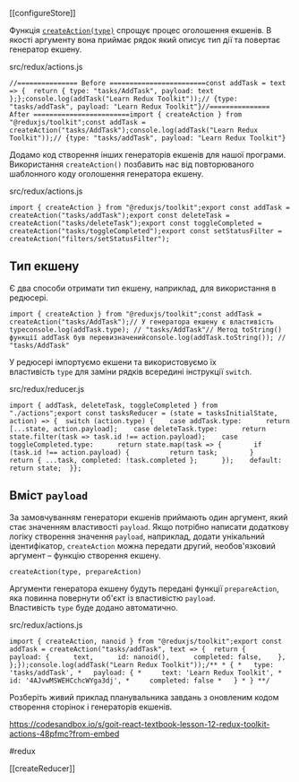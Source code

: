 [[configureStore]]

Функція [`createAction(type)`](https://redux-toolkit.js.org/api/createAction) спрощує процес оголошення екшенів. В якості аргументу вона приймає рядок який описує тип дії та повертає генератор екшену.

src/redux/actions.js

```
//=============== Before ========================const addTask = text => {  return { type: "tasks/AddTask", payload: text };};console.log(addTask("Learn Redux Toolkit"));// {type: "tasks/addTask", payload: "Learn Redux Toolkit"}//=============== After ========================import { createAction } from "@reduxjs/toolkit";const addTask = createAction("tasks/AddTask");console.log(addTask("Learn Redux Toolkit"));// {type: "tasks/addTask", payload: "Learn Redux Toolkit"}
```

Додамо код створення інших генераторів екшенів для нашої програми. Використання `createAction()` позбавить нас від повторюваного шаблонного коду оголошення генератора екшену.

src/redux/actions.js

```
import { createAction } from "@reduxjs/toolkit";export const addTask = createAction("tasks/addTask");export const deleteTask = createAction("tasks/deleteTask");export const toggleCompleted = createAction("tasks/toggleCompleted");export const setStatusFilter = createAction("filters/setStatusFilter");
```

## Тип екшену[​](https://textbook.edu.goit.global/react-zr7b4k/v1/uk/docs/lesson-12/actions#%D1%82%D0%B8%D0%BF-%D0%B5%D0%BA%D1%88%D0%B5%D0%BD%D1%83 "Пряме посилання на цей заголовок")

Є два способи отримати тип екшену, наприклад, для використання в редюсері.

```
import { createAction } from "@reduxjs/toolkit";const addTask = createAction("tasks/AddTask");// У генератора екшену є властивість typeconsole.log(addTask.type); // "tasks/AddTask"// Метод toString() функції addTask був перевизначенийconsole.log(addTask.toString()); // "tasks/AddTask"
```

У редюсері імпортуємо екшени та використовуємо їх властивість `type` для заміни рядків всередині інструкції `switch`.

src/redux/reducer.js

```
import { addTask, deleteTask, toggleCompleted } from "./actions";export const tasksReducer = (state = tasksInitialState, action) => {  switch (action.type) {    case addTask.type:      return [...state, action.payload];    case deleteTask.type:      return state.filter(task => task.id !== action.payload);    case toggleCompleted.type:      return state.map(task => {        if (task.id !== action.payload) {          return task;        }        return { ...task, completed: !task.completed };      });    default:      return state;  }};
```

## Вміст `payload`[​](https://textbook.edu.goit.global/react-zr7b4k/v1/uk/docs/lesson-12/actions#%D0%B2%D0%BC%D1%96%D1%81%D1%82-payload "Пряме посилання на цей заголовок")

За замовчуванням генератори екшенів приймають один аргумент, який стає значенням властивості `payload`. Якщо потрібно написати додаткову логіку створення значення `payload`, наприклад, додати унікальний ідентифікатор, `createAction` можна передати другий, необов'язковий аргумент – функцію створення екшену.

```
createAction(type, prepareAction)
```

Аргументи генератора екшену будуть передані функції `prepareAction`, яка повинна повернути об'єкт із властивістю `payload`. Властивість `type` буде додано автоматично.

src/redux/actions.js

```
import { createAction, nanoid } from "@reduxjs/toolkit";export const addTask = createAction("tasks/addTask", text => {  return {    payload: {      text,      id: nanoid(),      completed: false,    },  };});console.log(addTask("Learn Redux Toolkit"));/** * { *   type: 'tasks/addTask', *   payload: { *     text: 'Learn Redux Toolkit', *     id: '4AJvwMSWEHCchcWYga3dj', *     completed: false *   } * } **/
```

Розберіть живий приклад планувальника завдань з оновленим кодом створення сторінок і генераторів екшенів.

https://codesandbox.io/s/goit-react-textbook-lesson-12-redux-toolkit-actions-48pfmc?from-embed

#redux 

[[createReducer]]
